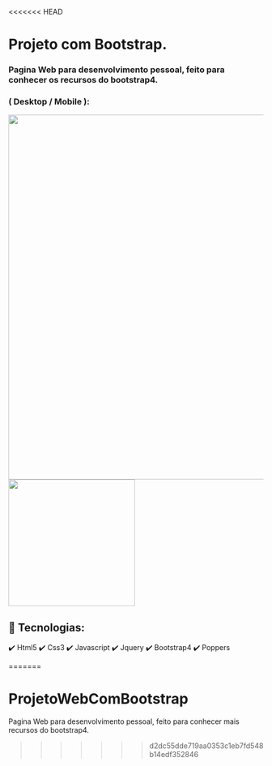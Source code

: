 <<<<<<< HEAD
<div>

# Projeto com Bootstrap.

### Pagina Web para desenvolvimento pessoal, feito para conhecer os recursos do bootstrap4.
</div>

<div>
    <h3>( Desktop / Mobile ):</h3>
    <img src="./gif/cursoBootstrap.gif" width='720px'>
    <img src="./gif/cursoBootstrapMobile.gif" width='250px'>
</div>
<div>

## 🚀 Tecnologias:
✔️ Html5
✔️ Css3
✔️ Javascript
✔️ Jquery
✔️ Bootstrap4
✔️ Poppers
</div>

=======
# ProjetoWebComBootstrap
Pagina Web para desenvolvimento pessoal, feito para conhecer mais recursos do bootstrap4.
>>>>>>> d2dc55dde719aa0353c1eb7fd548b14edf352846
